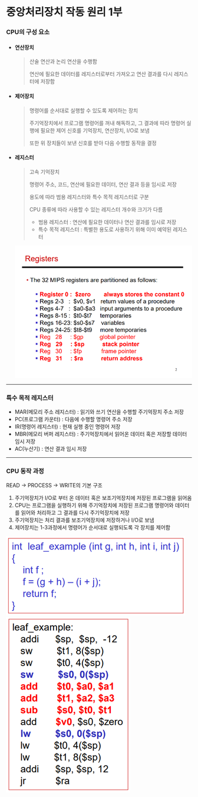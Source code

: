 # 중앙처리장치 작동 원리 1부

### CPU의 구성 요소

- #### 연산장치

  > 산술 연산과 논리 연산을 수행함
  >
  > 연산에 필요한 데이터를 레지스터로부터 가져오고 연산 결과를 다시 레지스터에 저장함

- #### 제어장치

  > 명령어를 순서대로 실행할 수 있도록 제어하는 장치
  >
  > 주기억장치에서 프로그램 명령어를 꺼내 해독하고, 그 결과에 따라 명령어 실행에 필요한 제어 신호를 기억장치, 연산장치, I/O로 보냄
  >
  > 또한 위 장치들이 보낸 신호를 받아 다음 수행할 동작을 결정

- #### 레지스터

  > 고속 기억장치
  >
  > 명령어 주소, 코드, 연산에 필요한 데이터, 연산 결과 등을 임시로 저장
  >
  > 용도에 따라 범용 레지스터와 특수 목적 레지스터로 구분
  >
  > CPU 종류에 따라 사용할 수 있는 레지스터 개수와 크기가 다름
  >
  > - 범용 레지스터 : 연산에 필요한 데이터나 연산 결과를 임시로 저장
  > - 특수 목적 레지스터 : 특별한 용도로 사용하기 위해 이미 예약된 레지스터

  <img src="02_중앙처리장치 작동 원리 1부.assets/image-20220310222913246.png">

---

### 특수 목적 레지스터

- MAR(메모리 주소 레지스터) : 읽기와 쓰기 연산을 수행할 주기억장치 주소 저장
- PC(프로그램 카운터) : 다음에 수행할 명령어 주소 저장
- IR(명령어 레지스터) : 현재 실행 중인 명령어 저장
- MBR(메모리 버퍼 레지스터) : 주기억장치에서 읽어온 데이터 혹은 저장할 데이터 임시 저장
- AC(누산기) : 연산 결과 임시 저장

---

### CPU 동작 과정

READ -> PROCESS -> WRITE의 기본 구조

1. 주기억장치가 I/O로 부터 온 데이터 혹은 보조기억장치에 저장된 프로그램을 읽어옴
2. CPU는 프로그램을 실행하기 위해 주기억장치에 저장된 프로그램 명령어와 데이터를 읽어와 처리하고 그 결과를 다시 주기억장치에 저장
3. 주기억장치는 처리 결과를 보조기억장치에 저장하거나 I/O로 보냄
4. 제어장치는 1-3과정에서 명령어가 순서대로 실행되도록 각 장치를 제어함

<img src="02_중앙처리장치 작동 원리 1부.assets/image-20220310224522431.png">

<img src="02_중앙처리장치 작동 원리 1부.assets/image-20220310224552601.png">